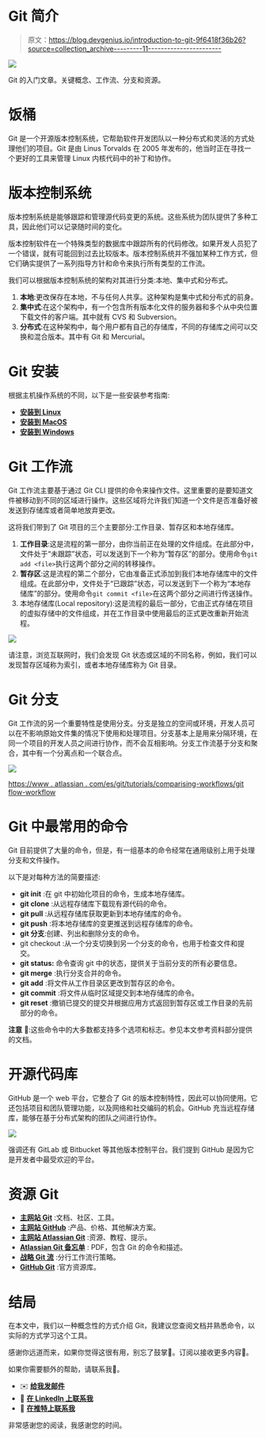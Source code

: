 # Git 简介

> 原文：<https://blog.devgenius.io/introduction-to-git-9f6418f36b26?source=collection_archive---------11----------------------->

![](img/e753bf0210ca8bbf769ead40631cfa1f.png)

Git 的入门文章。关键概念、工作流、分支和资源。

# 饭桶

Git 是一个开源版本控制系统，它帮助软件开发团队以一种分布式和灵活的方式处理他们的项目。Git 是由 Linus Torvalds 在 2005 年发布的，他当时正在寻找一个更好的工具来管理 Linux 内核代码中的补丁和协作。

# 版本控制系统

版本控制系统是能够跟踪和管理源代码变更的系统。这些系统为团队提供了多种工具，因此他们可以记录随时间的变化。

版本控制软件在一个特殊类型的数据库中跟踪所有的代码修改。如果开发人员犯了一个错误，就有可能回到过去比较版本。版本控制系统并不强加某种工作方式，但它们确实提供了一系列指导方针和命令来执行所有类型的工作流。

我们可以根据版本控制系统的架构对其进行分类:本地、集中式和分布式。

1.  **本地**:更改保存在本地，不与任何人共享。这种架构是集中式和分布式的前身。
2.  **集中式**:在这个架构中，有一个包含所有版本化文件的服务器和多个从中央位置下载文件的客户端。其中就有 CVS 和 Subversion。
3.  **分布式**:在这种架构中，每个用户都有自己的存储库，不同的存储库之间可以交换和混合版本。其中有 Git 和 Mercurial。

# Git 安装

根据主机操作系统的不同，以下是一些安装参考指南:

*   [**安装到 Linux**](https://git-scm.com/download/linux)
*   [**安装到 MacOS**](https://git-scm.com/download/mac)
*   [**安装到 Windows**](https://git-scm.com/download/win)

# Git 工作流

Git 工作流主要基于通过 Git CLI 提供的命令来操作文件。这里重要的是要知道文件被移动到不同的区域进行操作。这些区域将允许我们知道一个文件是否准备好被发送到存储库或者简单地放弃更改。

这将我们带到了 Git 项目的三个主要部分:工作目录、暂存区和本地存储库。

1.  **工作目录**:这是流程的第一部分，由你当前正在处理的文件组成。在此部分中，文件处于“未跟踪”状态，可以发送到下一个称为“暂存区”的部分。使用命令`git add <file>`执行这两个部分之间的转移操作。
2.  **暂存区**:这是流程的第二个部分，它由准备正式添加到我们本地存储库中的文件组成。在此部分中，文件处于“已跟踪”状态，可以发送到下一个称为“本地存储库”的部分。使用命令`git commit <file>`在这两个部分之间进行传送操作。
3.  本地存储库(Local repository):这是流程的最后一部分，它由正式存储在项目的虚拟存储中的文件组成，并在工作目录中使用最后的正式更改重新开始流程。

![](img/9f02cf69babca5a234545debc5bed522.png)

请注意，浏览互联网时，我们会发现 Git 状态或区域的不同名称，例如，我们可以发现暂存区域称为索引，或者本地存储库称为 Git 目录。

# Git 分支

Git 工作流的另一个重要特性是使用分支。分支是独立的空间或环境，开发人员可以在不影响原始文件集的情况下使用和处理项目。分支基本上是用来分隔环境，在同一个项目的开发人员之间进行协作，而不会互相影响。分支工作流基于分支和聚合，其中有一个分离点和一个联合点。

![](img/384be3662bb47e02956977e3f06a08f2.png)

[https://www . atlassian . com/es/git/tutorials/comparising-workflows/git flow-workflow](https://www.atlassian.com/es/git/tutorials/comparing-workflows/gitflow-workflow)

# Git 中最常用的命令

Git 目前提供了大量的命令，但是，有一组基本的命令经常在通用级别上用于处理分支和文件操作。

以下是对每种方法的简要描述:

*   **git init** :在 git 中初始化项目的命令，生成本地存储库。
*   **git clone** :从远程存储库下载现有源代码的命令。
*   **git pull** :从远程存储库获取更新到本地存储库的命令。
*   **git push** :将本地存储库的变更推送到远程存储库的命令。
*   **git 分支**:创建、列出和删除分支的命令。
*   git checkout :从一个分支切换到另一个分支的命令，也用于检查文件和提交。
*   **git status:** 命令查询 git 中的状态，提供关于当前分支的所有必要信息。
*   **git merge** :执行分支合并的命令。
*   **git add** :将文件从工作目录区更改到暂存区的命令。
*   **git commit** :将文件从临时区域提交到本地存储库的命令。
*   **git reset** :撤销已提交的提交并根据应用方式返回到暂存区或工作目录的先前部分的命令。

**注意** 🧐:这些命令中的大多数都支持多个选项和标志。参见本文参考资料部分提供的文档。

# 开源代码库

GitHub 是一个 web 平台，它整合了 Git 的版本控制特性，因此可以协同使用。它还包括项目和团队管理功能，以及网络和社交编码的机会。GitHub 充当远程存储库，能够在基于分布式架构的团队之间进行协作。

![](img/1e6e61973027956ed087e1a5501a97de.png)

强调还有 GitLab 或 Bitbucket 等其他版本控制平台。我们提到 GitHub 是因为它是开发者中最受欢迎的平台。

# 资源 Git

*   [**主网站 Git**](https://git-scm.com/) :文档、社区、工具。
*   [**主网站 GitHub**](https://github.com/) :产品、价格、其他解决方案。
*   [**主网站 Atlassian Git**](https://www.atlassian.com/git) :资源、教程、提示。
*   [**Atlassian Git 备忘单**](https://www.atlassian.com/dam/jcr:e7e22f25-bba2-4ef1-a197-53f46b6df4a5/SWTM-2088_Atlassian-Git-Cheatsheet.pdf) : PDF，包含 Git 的命令和描述。
*   [**战略 Git 流**](https://www.atlassian.com/git/tutorials/comparing-workflows/gitflow-workflow) :分行工作流行策略。
*   [**GitHub Git**](https://github.com/git/git) :官方资源库。

# 结局

在本文中，我们以一种概念性的方式介绍 Git，我建议您查阅文档并熟悉命令，以实际的方式学习这个工具。

感谢你远道而来，如果你觉得这很有用，别忘了鼓掌👏。订阅以接收更多内容🔔。

如果你需要额外的帮助，请联系我🤠。

*   ✉️ [**给我发邮件**](mailto:dcortes.net@gmail.com)
*   🤝 [**在 LinkedIn 上联系我**](https://www.linkedin.com/in/dcortesnet/)
*   📮 [**在推特上联系我**](https://twitter.com/dcortes_net)

非常感谢您的阅读，我感谢您的时间。